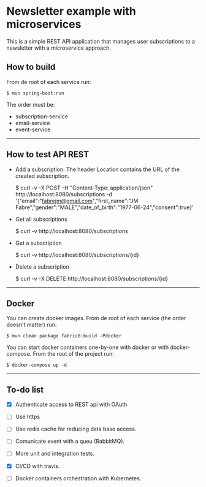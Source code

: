# Newsletter example with microservices

This is a simple REST API application that manages user subscriptions to a
newsletter with a microservice approach.

## How to build

From de root of each service run:

    $ mvn spring-boot:run
    
The order must be:
- subscription-service
- email-service
- event-service

---

## How to test API REST

* Add a subscription. The header Location contains the URL of the created subscription.

    $ curl -v -X POST -H "Content-Type: application/json" http://localhost:8080/subscriptions -d '{"email":"fabrejm@gmail.com","first_name":"JM Fabre","gender":"MALE","date_of_birth":"1977-06-24","consent":true}'


* Get all subscriptions

    $ curl -v http://localhost:8080/subscriptions

* Get a subscription

    $ curl -v http://localhost:8080/subscriptions/{id}

* Delete a subscription

    $ curl -v -X DELETE http://localhost:8080/subscriptions/{id}

---

## Docker

You can create docker images. From de root of each service (the order doesn't matter) run:

    $ mvn clean package fabric8:build -Pdocker
    
You can start docker containers one-by-one with docker or with docker-compose. From the root of the project run:

    $ docker-compose up -d
    
---

## To-do list

- [x] Authenticate access to REST api with OAuth
- [ ] Use https
- [ ] Use redis cache for reducing data base access.
- [ ] Comunicate event with a queu (RabbitMQ).
- [ ] More unit and integration tests.
- [x] CI/CD with travis.
- [ ] Docker containers orchestration with Kubernetes.

